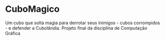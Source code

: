 # CuboMagico
Um cubo que solta magia para derrotar seus inimigos - cubos corrompidos - e defender a Cubolândia.
Projeto final da disciplina de Computação Gráfica
